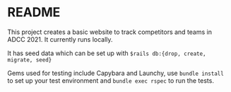 # README

This project creates a basic website to track competitors and teams in ADCC 2021. It currently runs locally.

It has seed data which can be set up with 
`$rails db:{drop, create, migrate, seed}`

Gems used for testing include Capybara and Launchy, use `bundle install` to set up your test environment and `bundle exec rspec` to run the tests.

